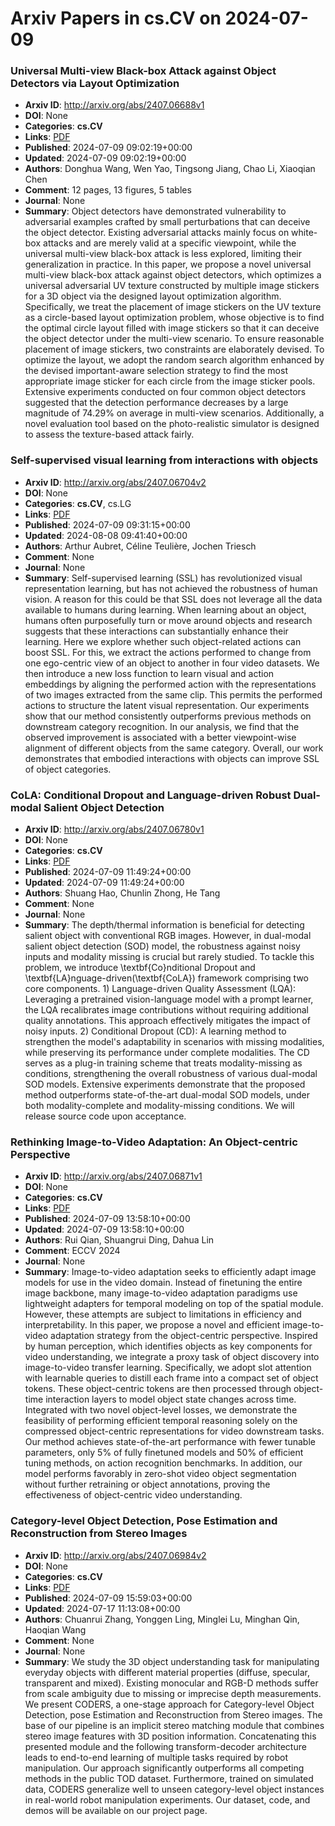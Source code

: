 # Arxiv Papers in cs.CV on 2024-07-09
### Universal Multi-view Black-box Attack against Object Detectors via Layout Optimization
- **Arxiv ID**: http://arxiv.org/abs/2407.06688v1
- **DOI**: None
- **Categories**: **cs.CV**
- **Links**: [PDF](http://arxiv.org/pdf/2407.06688v1)
- **Published**: 2024-07-09 09:02:19+00:00
- **Updated**: 2024-07-09 09:02:19+00:00
- **Authors**: Donghua Wang, Wen Yao, Tingsong Jiang, Chao Li, Xiaoqian Chen
- **Comment**: 12 pages, 13 figures, 5 tables
- **Journal**: None
- **Summary**: Object detectors have demonstrated vulnerability to adversarial examples crafted by small perturbations that can deceive the object detector. Existing adversarial attacks mainly focus on white-box attacks and are merely valid at a specific viewpoint, while the universal multi-view black-box attack is less explored, limiting their generalization in practice. In this paper, we propose a novel universal multi-view black-box attack against object detectors, which optimizes a universal adversarial UV texture constructed by multiple image stickers for a 3D object via the designed layout optimization algorithm. Specifically, we treat the placement of image stickers on the UV texture as a circle-based layout optimization problem, whose objective is to find the optimal circle layout filled with image stickers so that it can deceive the object detector under the multi-view scenario. To ensure reasonable placement of image stickers, two constraints are elaborately devised. To optimize the layout, we adopt the random search algorithm enhanced by the devised important-aware selection strategy to find the most appropriate image sticker for each circle from the image sticker pools. Extensive experiments conducted on four common object detectors suggested that the detection performance decreases by a large magnitude of 74.29% on average in multi-view scenarios. Additionally, a novel evaluation tool based on the photo-realistic simulator is designed to assess the texture-based attack fairly.



### Self-supervised visual learning from interactions with objects
- **Arxiv ID**: http://arxiv.org/abs/2407.06704v2
- **DOI**: None
- **Categories**: **cs.CV**, cs.LG
- **Links**: [PDF](http://arxiv.org/pdf/2407.06704v2)
- **Published**: 2024-07-09 09:31:15+00:00
- **Updated**: 2024-08-08 09:41:40+00:00
- **Authors**: Arthur Aubret, Céline Teulière, Jochen Triesch
- **Comment**: None
- **Journal**: None
- **Summary**: Self-supervised learning (SSL) has revolutionized visual representation learning, but has not achieved the robustness of human vision. A reason for this could be that SSL does not leverage all the data available to humans during learning. When learning about an object, humans often purposefully turn or move around objects and research suggests that these interactions can substantially enhance their learning. Here we explore whether such object-related actions can boost SSL. For this, we extract the actions performed to change from one ego-centric view of an object to another in four video datasets. We then introduce a new loss function to learn visual and action embeddings by aligning the performed action with the representations of two images extracted from the same clip. This permits the performed actions to structure the latent visual representation. Our experiments show that our method consistently outperforms previous methods on downstream category recognition. In our analysis, we find that the observed improvement is associated with a better viewpoint-wise alignment of different objects from the same category. Overall, our work demonstrates that embodied interactions with objects can improve SSL of object categories.



### CoLA: Conditional Dropout and Language-driven Robust Dual-modal Salient Object Detection
- **Arxiv ID**: http://arxiv.org/abs/2407.06780v1
- **DOI**: None
- **Categories**: **cs.CV**
- **Links**: [PDF](http://arxiv.org/pdf/2407.06780v1)
- **Published**: 2024-07-09 11:49:24+00:00
- **Updated**: 2024-07-09 11:49:24+00:00
- **Authors**: Shuang Hao, Chunlin Zhong, He Tang
- **Comment**: None
- **Journal**: None
- **Summary**: The depth/thermal information is beneficial for detecting salient object with conventional RGB images. However, in dual-modal salient object detection (SOD) model, the robustness against noisy inputs and modality missing is crucial but rarely studied. To tackle this problem, we introduce \textbf{Co}nditional Dropout and \textbf{LA}nguage-driven(\textbf{CoLA}) framework comprising two core components. 1) Language-driven Quality Assessment (LQA): Leveraging a pretrained vision-language model with a prompt learner, the LQA recalibrates image contributions without requiring additional quality annotations. This approach effectively mitigates the impact of noisy inputs. 2) Conditional Dropout (CD): A learning method to strengthen the model's adaptability in scenarios with missing modalities, while preserving its performance under complete modalities. The CD serves as a plug-in training scheme that treats modality-missing as conditions, strengthening the overall robustness of various dual-modal SOD models. Extensive experiments demonstrate that the proposed method outperforms state-of-the-art dual-modal SOD models, under both modality-complete and modality-missing conditions. We will release source code upon acceptance.



### Rethinking Image-to-Video Adaptation: An Object-centric Perspective
- **Arxiv ID**: http://arxiv.org/abs/2407.06871v1
- **DOI**: None
- **Categories**: **cs.CV**
- **Links**: [PDF](http://arxiv.org/pdf/2407.06871v1)
- **Published**: 2024-07-09 13:58:10+00:00
- **Updated**: 2024-07-09 13:58:10+00:00
- **Authors**: Rui Qian, Shuangrui Ding, Dahua Lin
- **Comment**: ECCV 2024
- **Journal**: None
- **Summary**: Image-to-video adaptation seeks to efficiently adapt image models for use in the video domain. Instead of finetuning the entire image backbone, many image-to-video adaptation paradigms use lightweight adapters for temporal modeling on top of the spatial module. However, these attempts are subject to limitations in efficiency and interpretability. In this paper, we propose a novel and efficient image-to-video adaptation strategy from the object-centric perspective. Inspired by human perception, which identifies objects as key components for video understanding, we integrate a proxy task of object discovery into image-to-video transfer learning. Specifically, we adopt slot attention with learnable queries to distill each frame into a compact set of object tokens. These object-centric tokens are then processed through object-time interaction layers to model object state changes across time. Integrated with two novel object-level losses, we demonstrate the feasibility of performing efficient temporal reasoning solely on the compressed object-centric representations for video downstream tasks. Our method achieves state-of-the-art performance with fewer tunable parameters, only 5\% of fully finetuned models and 50\% of efficient tuning methods, on action recognition benchmarks. In addition, our model performs favorably in zero-shot video object segmentation without further retraining or object annotations, proving the effectiveness of object-centric video understanding.



### Category-level Object Detection, Pose Estimation and Reconstruction from Stereo Images
- **Arxiv ID**: http://arxiv.org/abs/2407.06984v2
- **DOI**: None
- **Categories**: **cs.CV**
- **Links**: [PDF](http://arxiv.org/pdf/2407.06984v2)
- **Published**: 2024-07-09 15:59:03+00:00
- **Updated**: 2024-07-17 11:13:08+00:00
- **Authors**: Chuanrui Zhang, Yonggen Ling, Minglei Lu, Minghan Qin, Haoqian Wang
- **Comment**: None
- **Journal**: None
- **Summary**: We study the 3D object understanding task for manipulating everyday objects with different material properties (diffuse, specular, transparent and mixed). Existing monocular and RGB-D methods suffer from scale ambiguity due to missing or imprecise depth measurements. We present CODERS, a one-stage approach for Category-level Object Detection, pose Estimation and Reconstruction from Stereo images. The base of our pipeline is an implicit stereo matching module that combines stereo image features with 3D position information. Concatenating this presented module and the following transform-decoder architecture leads to end-to-end learning of multiple tasks required by robot manipulation. Our approach significantly outperforms all competing methods in the public TOD dataset. Furthermore, trained on simulated data, CODERS generalize well to unseen category-level object instances in real-world robot manipulation experiments. Our dataset, code, and demos will be available on our project page.




